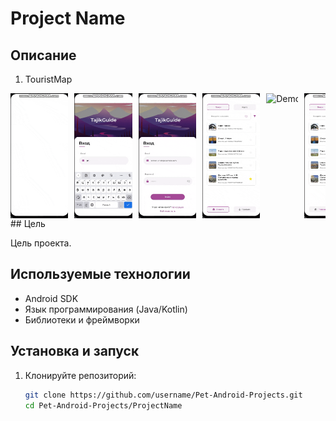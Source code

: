 # Project Name

## Описание

1. TouristMap
<div style="overflow-x: auto; display: flex; white-space: nowrap; width: 100%;"> <img src="./1.1.gif" alt="Demo 1" style="height: 200px; width: 200px; margin-right: 10px;" /> <img src="./1.2.gif" alt="Demo 2" style="height: 200px; width: 200px; margin-right: 10px;" /> <img src="./1.3.gif" alt="Demo 3" style="height: 200px; width: 200px; margin-right: 10px;" /> <img src="./1.4.gif" alt="Demo 4" style="height: 200px; width: 200px; margin-right: 10px;" /> <img src="./1.5.gif" alt="Demo 5" style="height: 200px; width: 200px; margin-right: 10px;" /> <img src="./1.6.gif" alt="Demo 6" style="height: 200px; width: 200px; margin-right: 10px;" /> <img src="./1.7.gif" alt="Demo 7" style="height: 200px; width: 200px; margin-right: 10px;" /> </div>
## Цель

Цель проекта.

## Используемые технологии

- Android SDK
- Язык программирования (Java/Kotlin)
- Библиотеки и фреймворки

## Установка и запуск

1. Клонируйте репозиторий:
   ```sh
   git clone https://github.com/username/Pet-Android-Projects.git
   cd Pet-Android-Projects/ProjectName
